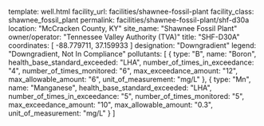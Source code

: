 template: well.html
facility_url: facilities/shawnee-fossil-plant
facility_class: shawnee_fossil_plant
permalink: facilities/shawnee-fossil-plant/shf-d30a
location: "McCracken County, KY"
site_name: "Shawnee Fossil Plant"
owner/operator: "Tennessee Valley Authority (TVA)"
title: "SHF-D30A"
coordinates: [
  -88.779711,
  37.159933
]
designation: "Downgradient"
legend: "Downgradient, Not In Compliance"
pollutants: [
  {
  type: "B",
  name: "Boron",
  health_base_standard_exceeded: "LHA",
  number_of_times_in_exceedance: "4",
  number_of_times_monitored: "6",
  max_exceedance_amount: "12",
  max_allowable_amount: "6",
  unit_of_measurement: "mg/L"
  },
  {
  type: "Mn",
  name: "Manganese",
  health_base_standard_exceeded: "LHA",
  number_of_times_in_exceedance: "5",
  number_of_times_monitored: "5",
  max_exceedance_amount: "10",
  max_allowable_amount: "0.3",
  unit_of_measurement: "mg/L"
  }
]




